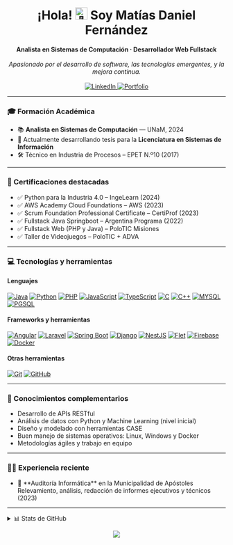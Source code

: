 <h1 align="center">¡Hola! <img src="https://github-production-user-asset-6210df.s3.amazonaws.com/24524555/238178097-766d336d-b87d-44ba-807c-c51de2bc6b4d.gif" width="28px" alt="👋"> Soy Matías Daniel Fernández</h1>

<p align="center">
    <b>Analista en Sistemas de Computación · Desarrollador Web Fullstack</b><br><br>
    <i>Apasionado por el desarrollo de software, las tecnologías emergentes, y la mejora continua.</i><br><br>
    <a href="https://www.linkedin.com/in/matias-d-fernandez">
        <img src="https://img.shields.io/badge/linkedin-%230077B5.svg?style=for-the-badge&logo=linkedin&logoColor=white" alt="LinkedIn">
    </a>
    <a href="https://porfolio-matias-fernandez.web.app/portfolio">
        <img src="https://img.shields.io/badge/portafolio-web-%23DD0031.svg?style=for-the-badge&logo=angular&logoColor=white" alt="Portfolio">
    </a>
</p>

---

### 🎓 Formación Académica

- 📚 **Analista en Sistemas de Computación** — UNaM, 2024  
- 📖 Actualmente desarrollando tesis para la **Licenciatura en Sistemas de Información**  
- 🛠️ Técnico en Industria de Procesos – EPET N.º10 (2017)

---

### 🧠 Certificaciones destacadas

- ✅ Python para la Industria 4.0 – IngeLearn (2024)  
- ✅ AWS Academy Cloud Foundations – AWS (2023)  
- ✅ Scrum Foundation Professional Certificate – CertiProf (2023)  
- ✅ Fullstack Java Springboot – Argentina Programa (2022)  
- ✅ Fullstack Web (PHP y Java) – PoloTIC Misiones  
- ✅ Taller de Videojuegos – PoloTIC + ADVA  

---

### 💻 Tecnologías y herramientas

#### Lenguajes
[![Java](https://img.shields.io/badge/java-%23f89820.svg?style=for-the-badge&logo=openjdk&logoColor=white)](#)
[![Python](https://img.shields.io/badge/python-%233776AB.svg?style=for-the-badge&logo=python&logoColor=white)](#)
[![PHP](https://img.shields.io/badge/php-%23777BB4.svg?style=for-the-badge&logo=php&logoColor=white)](#)
[![JavaScript](https://img.shields.io/badge/javascript-%23F7DF1E.svg?style=for-the-badge&logo=javascript&logoColor=black)](#)
[![TypeScript](https://img.shields.io/badge/typescript-%233178C6.svg?style=for-the-badge&logo=typescript&logoColor=white)](#)
[![C](https://img.shields.io/badge/c-%23A8B9CC.svg?style=for-the-badge&logo=c&logoColor=black)](#)
[![C++](https://img.shields.io/badge/c++-%2300599C.svg?style=for-the-badge&logo=c%2B%2B&logoColor=white)](#)
[![MYSQL](https://img.shields.io/badge/mysql-%234479A1.svg?style=for-the-badge&logo=mysql&logoColor=white)](#)
[![PGSQL](https://img.shields.io/badge/postgres-%234169E1.svg?style=for-the-badge&logo=postgresql&logoColor=white)](#)

#### Frameworks y herramientas
[![Angular](https://img.shields.io/badge/angular-%23DD0031.svg?style=for-the-badge&logo=angular&logoColor=white)](#)
[![Laravel](https://img.shields.io/badge/laravel-%23FF2D20.svg?style=for-the-badge&logo=laravel&logoColor=white)](#)
[![Spring Boot](https://img.shields.io/badge/springboot-%236DB33F.svg?style=for-the-badge&logo=springboot&logoColor=white)](#)
[![Django](https://img.shields.io/badge/django-%23092E20.svg?style=for-the-badge&logo=django&logoColor=white)](#)
[![NestJS](https://img.shields.io/badge/nestjs-%23E0234E.svg?style=for-the-badge&logo=nestjs&logoColor=white)](#)
[![Flet](https://img.shields.io/badge/flet-3776AB?style=for-the-badge&logo=python&logoColor=white)](#)
[![Firebase](https://img.shields.io/badge/firebase-%23039BE5.svg?style=for-the-badge&logo=firebase)](#)
[![Docker](https://img.shields.io/badge/docker-%230db7ed.svg?style=for-the-badge&logo=docker&logoColor=white)](#)

#### Otras herramientas
[![Git](https://img.shields.io/badge/git-%23F05033.svg?style=for-the-badge&logo=git&logoColor=white)](#)
[![GitHub](https://img.shields.io/badge/github-%23121011.svg?style=for-the-badge&logo=github&logoColor=white)](#)

---

### 🧩 Conocimientos complementarios

- Desarrollo de APIs RESTful
- Análisis de datos con Python y Machine Learning (nivel inicial)
- Diseño y modelado con herramientas CASE
- Buen manejo de sistemas operativos: Linux, Windows y Docker
- Metodologías ágiles y trabajo en equipo

---

### 🧑‍💼 Experiencia reciente

- 📍 \*\*Auditoría Informática\*\* en la Municipalidad de Apóstoles  
  Relevamiento, análisis, redacción de informes ejecutivos y técnicos (2023)

---

<details>
<summary>📊 Stats de GitHub</summary>
<p align="center">
  <a href="https://github.com/Matias198">
    <img src="http://github-profile-summary-cards.vercel.app/api/cards/profile-details?username=Matias198&theme=transparent" />
  </a>
  <a href="https://github.com/Matias198">
    <img src="https://github-readme-streak-stats.herokuapp.com/?user=Matias198&hide_border=true&card_width=338&theme=transparent" />
  </a>
  <a href="https://github.com/Matias198">
    <img src="http://github-profile-summary-cards.vercel.app/api/cards/stats?username=Matias198&theme=transparent" />
  </a>
  <a href="https://github.com/Matias198">
    <img src="https://github-readme-stats.vercel.app/api/top-langs/?username=Matias198&langs_count=8&card_width=699&hide_border=true&theme=transparent" /> 
  </a>
</p>
</details>

<p align="center">
  <a href="https://github.com/Matias198">
    <img src="https://komarev.com/ghpvc/?username=Matias198&color=blueviolet&style=flat" />
  </a>
</p>
